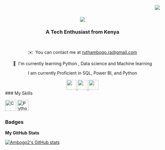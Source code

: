 <img align="right" src="https://visitor-badge.laobi.icu/badge?page_id=Ambogo2?.Ambogo2" />

<h1 align="center">
  <a href="https://git.io/typing.svg">
    <img src="https://readme-typing-svg.herokuapp.com?font=Righeous&size=35&center=true&vCenter=true&width=500&height=70&duration=4000&color=4E78B3&lines=Hi%20There%20👋;%20I%20am%20Ruth%20Ambogo!;" />
  </a> 
</h1>

<h3 align = "Center"> A Tech Enthusiast from Kenya </h3>
<br />

<div align = "center">
  
  ✉️  You can contact me at [ruthambogo.ra@gmail.com](mailto:ruthambogo.ra@gmail.com)
  
  🧠  I'm currently learning Python , Data science and Machine learning
  
  I am currently Proficient in SQL, Power BI, and Python

</div>

<div align="center">
  <a href="https://www.github.com/Ambogo2" target="_blank" rel="noreferrer">
    <img src="https://raw.githubusercontent.com/danielcranney/readme-generator/main/public/icons/socials/github.svg" width="32" height="32" />
  </a> 
  <a href="https://www.linkedin.com/in/ambogo-musungu" target="_blank" rel="noreferrer">
    <img src="https://raw.githubusercontent.com/danielcranney/readme-generator/main/public/icons/socials/linkedin.svg" width="32" height="32" />
  </a> 
  <a href="https://www.twitter.com/ruth_musungu" target="_blank" rel="noreferrer">
    <img src="https://raw.githubusercontent.com/danielcranney/readme-generator/main/public/icons/socials/twitter.svg" width="32" height="32" />
  </a>
</div>
### My Skills

<p align="left">
<a href="https://docs.microsoft.com/en-us/cpp/?view=msvc-170" target="_blank" rel="noreferrer"><img src="https://raw.githubusercontent.com/danielcranney/readme-generator/main/public/icons/skills/c-colored.svg" width="36" height="36" alt="C" /></a>
<a href="https://www.python.org/" target="_blank" rel="noreferrer"><img src="https://raw.githubusercontent.com/danielcranney/readme-generator/main/public/icons/skills/python-colored.svg" width="36" height="36" alt="Python" /></a>
</p>


### Badges

<b>My GitHub Stats</b>

<a href="http://www.github.com/Ambogo2"><img src="https://github-readme-stats.vercel.app/api?username=Ambogo2&show_icons=true&hide=&count_private=true&title_color=0891b2&text_color=6366f1&icon_color=000000&bg_color=831843&hide_border=true&show_icons=true" alt="Ambogo2's GitHub stats" /></a>
